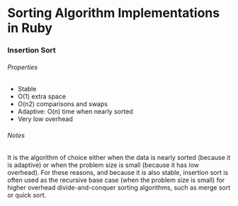 # Sorting Algorithm Implementations in Ruby

### Insertion Sort
###### Properties
- Stable
- O(1) extra space
- O(n2) comparisons and swaps
- Adaptive: O(n) time when nearly sorted
- Very low overhead

###### Notes
It is the algorithm of choice either when the data is nearly sorted (because it is adaptive) or when the problem size is small (because it has low overhead). For these reasons, and because it is also stable, insertion sort is often used as the recursive base case (when the problem size is small) for higher overhead divide-and-conquer sorting algorithms, such as merge sort or quick sort.
